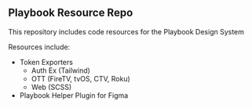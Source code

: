 ## Playbook Resource Repo

This repository includes code resources for the Playbook Design System

Resources include:
- Token Exporters
    - Auth Ex (Tailwind)
    - OTT (FireTV, tvOS, CTV, Roku)
    - Web (SCSS)
- Playbook Helper Plugin for Figma